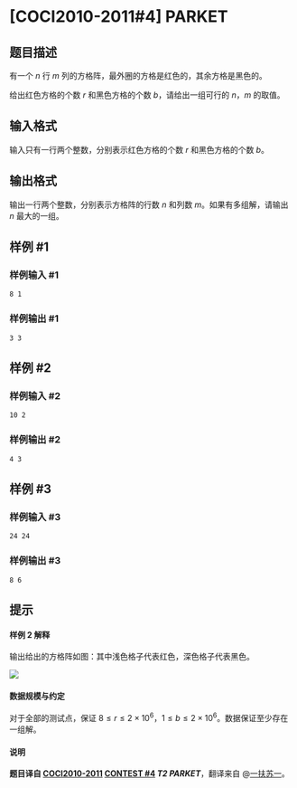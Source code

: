 # [COCI2010-2011#4] PARKET

## 题目描述

有一个 $n$ 行 $m$ 列的方格阵，最外圈的方格是红色的，其余方格是黑色的。

给出红色方格的个数 $r$ 和黑色方格的个数 $b$，请给出一组可行的 $n$，$m$ 的取值。

## 输入格式

输入只有一行两个整数，分别表示红色方格的个数 $r$ 和黑色方格的个数 $b$。

## 输出格式

输出一行两个整数，分别表示方格阵的行数 $n$ 和列数 $m$。如果有多组解，请输出 $n$ 最大的一组。

## 样例 #1

### 样例输入 #1
```
8 1
```

### 样例输出 #1

```
3 3
```

## 样例 #2

### 样例输入 #2
```
10 2
```

### 样例输出 #2

```
4 3
```

## 样例 #3

### 样例输入 #3
```
24 24
```

### 样例输出 #3

```
8 6
```

## 提示

#### 样例 2 解释

输出给出的方格阵如图：其中浅色格子代表红色，深色格子代表黑色。

![](https://cdn.luogu.com.cn/upload/image_hosting/64uk9gbp.png)

#### 数据规模与约定

对于全部的测试点，保证 $8 \leq r \leq 2 \times 10^6$，$1 \leq b \leq 2 \times 10^{6}$。数据保证至少存在一组解。

#### 说明

**题目译自 [COCI2010-2011](https://hsin.hr/coci/archive/2010_2011/) [CONTEST #4](https://hsin.hr/coci/archive/2010_2011/contest4_tasks.pdf) *T2 PARKET***，翻译来自 @[一扶苏一](https://www.luogu.com.cn/user/65363)。
